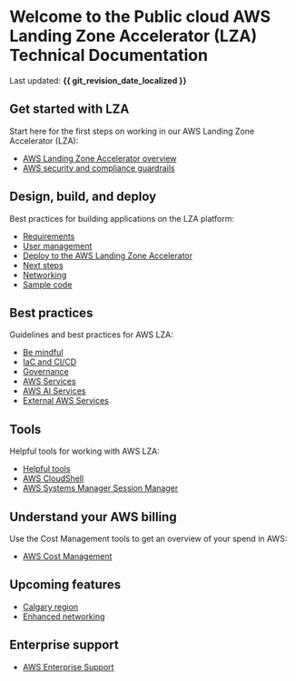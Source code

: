 # Welcome to the Public cloud AWS Landing Zone Accelerator (LZA) Technical Documentation

Last updated: **{{ git_revision_date_localized }}**

## Get started with LZA

Start here for the first steps on working in our AWS Landing Zone Accelerator (LZA):

- [AWS Landing Zone Accelerator overview](get-started-with-lza/aws-landing-zone-accelerator-overview.md)
- [AWS security and compliance guardrails](get-started-with-lza/guardrails.md)

## Design, build, and deploy

Best practices for building applications on the LZA platform:

- [Requirements](design-build-deploy/requirements.md)
- [User management](design-build-deploy/user-management.md)
- [Deploy to the AWS Landing Zone Accelerator](design-build-deploy/deploy-to-the-aws-landing-zone-accelerator.md)
- [Next steps](design-build-deploy/next-steps.md)
- [Networking](design-build-deploy/networking.md)
- [Sample code](design-build-deploy/sample-code.md)

## Best practices

Guidelines and best practices for AWS LZA:

- [Be mindful](best-practices/be-mindful.md)
- [IaC and CI/CD](best-practices/iac-and-ci-cd.md)
- [Governance](best-practices/governance.md)
- [AWS Services](best-practices/aws-services.md)
- [AWS AI Services](best-practices/aws-ai.md)
- [External AWS Services](best-practices/external-services.md)

## Tools

Helpful tools for working with AWS LZA:

- [Helpful tools](tools/tools.md)
- [AWS CloudShell](tools/cloud-shell.md)
- [AWS Systems Manager Session Manager](tools/session-manager.md)

## Understand your AWS billing

Use the Cost Management tools to get an overview of your spend in AWS:

- [AWS Cost Management](understanding-your-bill/aws-cost-management.md)

## Upcoming features

- [Calgary region](upcoming-features/calgary-region.md)
- [Enhanced networking](upcoming-features/enhanced-networking.md)

## Enterprise support

- [AWS Enterprise Support](support/enterprise-support.md)
